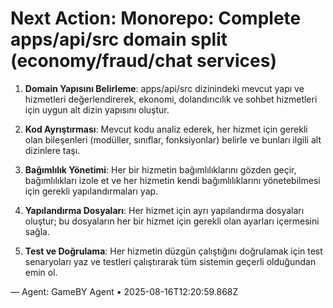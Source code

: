 # Next Action: Monorepo: Complete apps/api/src domain split (economy/fraud/chat services)

1. **Domain Yapısını Belirleme**: apps/api/src dizinindeki mevcut yapı ve hizmetleri değerlendirerek, ekonomi, dolandırıcılık ve sohbet hizmetleri için uygun alt dizin yapısını oluştur.

2. **Kod Ayrıştırması**: Mevcut kodu analiz ederek, her hizmet için gerekli olan bileşenleri (modüller, sınıflar, fonksiyonlar) belirle ve bunları ilgili alt dizinlere taşı.

3. **Bağımlılık Yönetimi**: Her bir hizmetin bağımlılıklarını gözden geçir, bağımlılıkları izole et ve her hizmetin kendi bağımlılıklarını yönetebilmesi için gerekli yapılandırmaları yap.

4. **Yapılandırma Dosyaları**: Her hizmet için ayrı yapılandırma dosyaları oluştur; bu dosyaların her bir hizmet için gerekli olan ayarları içermesini sağla.

5. **Test ve Doğrulama**: Her hizmetin düzgün çalıştığını doğrulamak için test senaryoları yaz ve testleri çalıştırarak tüm sistemin geçerli olduğundan emin ol.

— Agent: GameBY Agent • 2025-08-16T12:20:59.868Z
